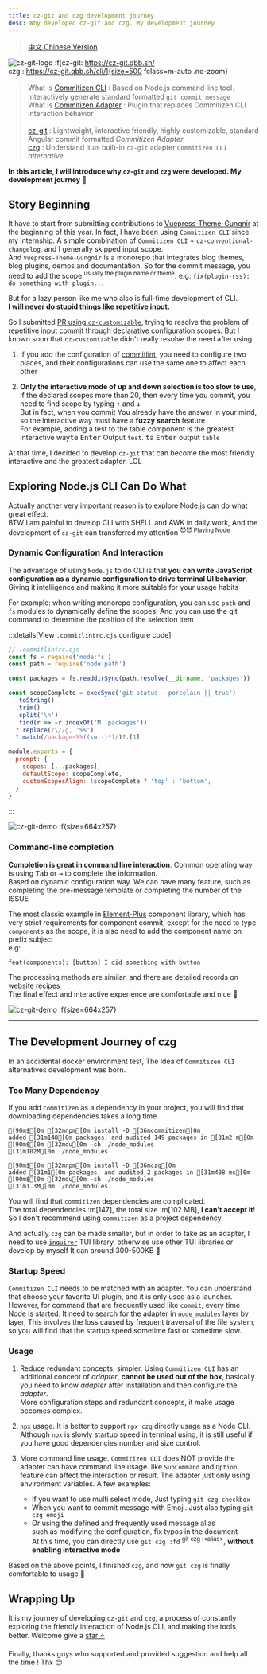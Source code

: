 ```yaml
---
title: cz-git and czg development journey
desc: Why developed cz-git and czg. My development journey
---
```


> [中文 Chinese Version](/posts/2022-12-26-cz-git-czg-journey-zh)

![cz-git-logo](/image/cz-git.webp)
:f[cz-git: https://cz-git.qbb.sh/<br>czg : https://cz-git.qbb.sh/cli/]{size=500 fclass=m-auto .no-zoom}

> What is [Commitizen CLI](https://github.com/commitizen/cz-cli) : Based on Node.js command line tool，Interactively generate standard formatted `git commit message` <br>
> What is [Commitizen Adapter](https://github.com/commitizen/cz-cli#adapters) : Plugin that replaces Commitizen CLI interaction behavior <br>
> <br>
> [cz-git](https://cz-git.qbb.sh/zh/guide/introduction) : Lightweight, interactive friendly, highly customizable, standard Angular commit formatted _Commitizen Adapter_<br>
> [czg](https://cz-git.qbb.sh/zh/cli/) : Understand it as built-in `cz-git` adapter `Commitizen CLI` _alternative_

**In this article, I will introduce why `cz-git` and `czg` were developed. My development journey 🤗**

## Story Beginning

It have to start from submitting contributions to [Vuepress-Theme-Gungnir](https://github.com/Renovamen/vuepress-theme-gungnir) at the beginning of this year.
In fact, I have been using `Commitizen CLI` since my internship. A simple combination of `Commitizen CLI` + `cz-conventional-changelog`, and I generally skipped input scope. <br>And `Vuepress-Theme-Gungnir` is a monorepo that integrates blog themes, blog plugins, demos and documentation. So for the commit message, you need to add the scope <sup>usually the plugin name or theme</sup>. e.g: `fix(plugin-rss): do something with plugin...`

But for a lazy person like me who also is full-time development of CLI.<br>**I will never do stupid things like repetitive input.**

So I submitted [PR using `cz-customizable`](https://github.com/Renovamen/vuepress-theme-gungnir/pull/34), trying to resolve the problem of repetitive input commit through declarative configuration scopes. But I known soon that `cz-customizable` didn't really resolve the need after using.

1. If you add the configuration of [commitlint](https://commitlint.js.org/), you need to configure two places, and their configurations can use the same one to affect each other

2. **Only the interactive mode of up and down selection is too slow to use**, if the declared scopes more than 20, then every time you commit, you need to find scope by typing <kbd>↑</kbd> and <kbd>↓</kbd><br>But in fact, when you commit You already have the answer in your mind, so the interactive way must have a **fuzzy search** feature<br>For example, adding a test to the table component is the greatest interactive way<kbd>te</kbd> <kbd>Enter</kbd> Output `test`. <kbd>ta</kbd> <kbd>Enter</kbd> output `table`

At that time, I decided to develop `cz-git` that can become the most friendly interactive and the greatest adapter. LOL

## Exploring Node.js CLI Can Do What

Actually another very important reason is to explore Node.js can do what great effect.<br>BTW I am painful to develop CLI with SHELL and AWK in daily work, And the development of `cz-git` can transferred my attention <sup>😈😈 Playing Node</sup>

### Dynamic Configuration And Interaction

The advantage of using `Node.js` to do CLI is that **you can write JavaScript configuration as a dynamic configuration to drive terminal UI behavior**. Giving it intelligence and making it more suitable for your usage habits<br>

For example: when writing monorepo configuration, you can use `path` and `fs` modules to dynamically define the scopes. And you can use the git command to determine the position of the selection item

:::details[View `.commitlintrc.cjs` configure code]

```js
// .commitlintrc.cjs
const fs = require('node:fs')
const path = require('node:path')

const packages = fs.readdirSync(path.resolve(__dirname, 'packages'))

const scopeComplete = execSync('git status --porcelain || true')
  .toString()
  .trim()
  .split('\n')
  .find(r => ~r.indexOf('M  packages'))
  ?.replace(/\//g, '%%')
  ?.match(/packages%%((\w|-)*)/)?.[1]

module.exports = {
  prompt: {
    scopes: [...packages],
    defaultScope: scopeComplete,
    customScopesAlign: !scopeComplete ? 'top' : 'bottom',
  }
}
```

:::

![cz-git-demo](/image/cz-demo-1.gif)
:f{size=664x257}

### Command-line completion

**Completion is great in command line interaction**. Common operating way is using <kbd>Tab</kbd> or <kbd>→</kbd> to complete the information.<br>
Based on dynamic configuration way. We can have many feature, such as completing the pre-message template or completing the number of the ISSUE

The most classic example in [Element-Plus](https://github.com/element-plus/element-plus) component library, which has very strict requirements for component commit, except for the need to type `components` as the scope, it is also need to add the component name on prefix subject <br> e.g:

```
feat(components): [button] I did something with button
```

The processing methods are similar, and there are detailed records on [website recipes](https://cz-git.qbb.sh/recipes/default-subject)<br>
The final effect and interactive experience are comfortable and nice 🤗

![cz-git-demo](/image/cz-demo-2.gif)
:f{size=664x257}

---

## The Development Journey of czg

In an accidental docker environment test, The idea of `Commitizen CLI` alternatives development was born.

### Too Many Dependency

If you add `commitizen` as a dependency in your project, you will find that downloading dependencies takes a long time

```ansi
[90m$[0m [32mnpm[0m install -D [36mcommitizen[0m
added [31m148[0m packages, and audited 149 packages in [31m2 m[0m
[90m$[0m [32mdu[0m -sh ./node_modules
[31m102M[0m ./node_modules

[90m$[0m [32mnpm[0m install -D [36mczg[0m
added [31m1[0m packages, and audited 2 packages in [31m408 ms[0m
[90m$[0m [32mdu[0m -sh ./node_modules
[31m1.3M[0m ./node_modules
```

You will find that `commitizen` dependencies are complicated.<br> The total dependencies :m[147], the total size :m[102 MB], **I can't accept it**!<br>
So I don't recommend using `commitizen` as a project dependency.

And actually `czg` can be made smaller, but in order to take as an adapter, I need to use [`inquirer`](https://github.com/SBoudrias/Inquirer.js) TUI library, otherwise use other TUI libraries or develop by myself It can around 300-500KB 🧐

### Startup Speed

`Commitizen CLI` needs to be matched with an adapter. You can understand that choose your favorite UI plugin, and it is only used as a launcher. <br>However, for command that are frequently used like `commit`, every time Node is started. It need to search for the adapter in `node_modules` layer by layer, This involves the loss caused by frequent traversal of the file system, so you will find that the startup speed sometime fast or sometime slow.

### Usage

1. Reduce redundant concepts, simpler. Using `Commitizen CLI` has an additional concept of _adapter_, **cannot be used out of the box**, basically you need to know _adapter_ after installation and then configure the _adapter_.<br> More configuration steps and redundant concepts, it make usage becomes complex.

2. `npx` usage. It is better to support `npx czg` directly usage as a Node CLI. Although `npx` is slowly startup speed in terminal using, it is still useful if you have good dependencies number and size control.

3. More command line usage. `Commitizen CLI` does NOT provide the adapter can have command line usage. like `SubCommand` and `Option` feature can affect the interaction or result. The adapter just only using environment variables. A few examples:
    - If you want to use multi select mode, Just typing `git czg checkbox`
    - When you want to commit message with Emoji. Just also typing `git czg emoji`
    - Or using the defined and frequently used message alias<br> such as modifying the configuration, fix typos in the document<br> At this time, you can directly use `git czg :fd` <sup>git czg :\<alias\></sup>, **without enabling interactive mode**

Based on the above points, I finished `czg`, and now `git czg` is finally comfortable to usage 🤗

## Wrapping Up

It is my journey of developing `cz-git` and `czg`, a process of constantly exploring the friendly interaction of Node.js CLI, and making the tools better. Welcome give a [star ⭐](https://github.com/Zhengqbbb/cz-git)

Finally, thanks guys who supported and provided suggestion and help all the time ! Thx 😊
